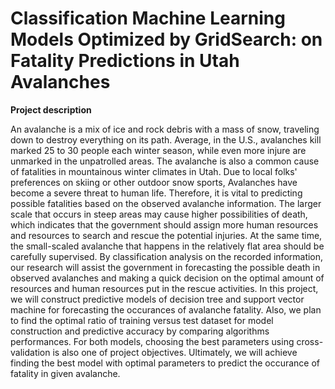 # Classification Machine Learning Models Optimized by GridSearch: on Fatality Predictions in Utah Avalanches

**Project description** 

An avalanche is a mix of ice and rock debris with a mass of snow, traveling down to destroy everything on its path. 
Average, in the U.S., avalanches kill marked 25 to 30 people each winter season, while even more injure are unmarked in the unpatrolled areas. 
The avalanche is also a common cause of fatalities in mountainous winter climates in Utah. Due to local folks' preferences on skiing or other outdoor snow sports, Avalanches have become a severe threat to human life. 
Therefore, it is vital to predicting possible fatalities based on the observed avalanche information. The larger scale that occurs in steep areas may cause higher possibilities of death, which indicates that the government should assign more human resources and resources to search and rescue the potential injuries. At the same time, the small-scaled avalanche that happens in the relatively flat area should be carefully supervised. By classification analysis on the recorded information, our research will assist the government in forecasting the possible death in observed avalanches and making a quick decision on the optimal amount of resources and human resources put in the rescue activities. In this project, we will construct predictive models of decision tree and support vector machine for forecasting the occurances of avalanche fatality. Also, we plan to find the optimal ratio of training versus test dataset for model construction and predictive accuracy by comparing algorithms performances. For both models, choosing the best parameters using cross-validation is also one of project objectives. Ultimately, we will achieve finding the best model with optimal parameters to predict the occurance of fatality in given avalanche. 

